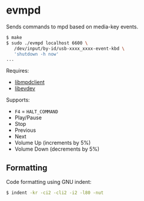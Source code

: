 # evmpd

Sends commands to mpd based on media-key events.

``` bash
$ make
$ sudo ./evmpd localhost 6600 \
   /dev/input/by-id/usb-xxxx_xxxx-event-kbd \
   'shutdown -h now'
...
```

Requires:

- [libmpdclient](http://www.musicpd.org/libs/libmpdclient/)
- [libevdev](http://www.freedesktop.org/wiki/Software/libevdev/)

Supports:

- `F4` = `HALT_COMMAND`
- Play/Pause
- Stop
- Previous
- Next
- Volume Up (increments by 5%)
- Volume Down (decrements by 5%)


## Formatting

Code formatting using GNU indent:

``` bash
$ indent -kr -ci2 -cli2 -i2 -l80 -nut
```
